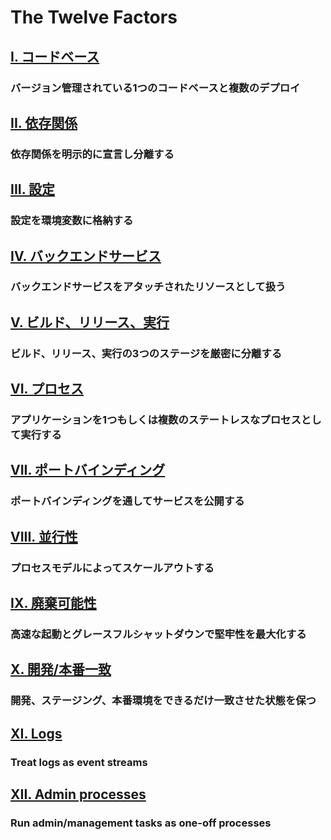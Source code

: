 The Twelve Factors
==================

## [I. コードベース](/codebase)
### バージョン管理されている1つのコードベースと複数のデプロイ

## [II. 依存関係](/dependencies)
### 依存関係を明示的に宣言し分離する

## [III. 設定](/config)
### 設定を環境変数に格納する

## [IV. バックエンドサービス](/backing-services)
### バックエンドサービスをアタッチされたリソースとして扱う

## [V. ビルド、リリース、実行](/build-release-run)
### ビルド、リリース、実行の3つのステージを厳密に分離する

## [VI. プロセス](/processes)
### アプリケーションを1つもしくは複数のステートレスなプロセスとして実行する

## [VII. ポートバインディング](/port-binding)
### ポートバインディングを通してサービスを公開する

## [VIII. 並行性](/concurrency)
### プロセスモデルによってスケールアウトする

## [IX. 廃棄可能性](/disposability)
### 高速な起動とグレースフルシャットダウンで堅牢性を最大化する

## [X. 開発/本番一致](/dev-prod-parity)
### 開発、ステージング、本番環境をできるだけ一致させた状態を保つ

## [XI. Logs](/logs)
### Treat logs as event streams

## [XII. Admin processes](/admin-processes)
### Run admin/management tasks as one-off processes
